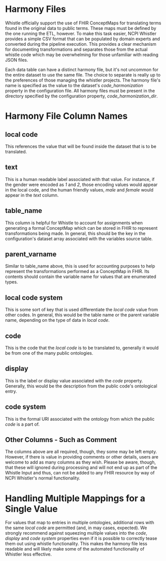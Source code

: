 # Harmony Files
Whistle officially support the use of FHIR ConceptMaps for translating terms found in the original data to public terms. These maps must be defined by the one running the ETL, however. To make this task easier, NCPI Whistler provides a simple CSV format that can be populated by domain experts and converted during the pipeline execution. This provides a clear mechanism for documenting transformations and separates those from the actual whistle code which may be overwhelming for those unfamiliar with reading JSON files. 

Each data table can have a distinct harmony file, but it's not uncommon for the entire dataset to use the same file. The choice to separate is really up to the preferences of those managing the whistler projects. The harmony file's name is specified as the value to the dataset's *code_harmonization* property in the configuration file. All harmony files must be present in the directory specified by the configuration property, *code_harmonization_dir*. 

# Harmony File Column Names
## local code
This references the value that will be found inside the dataset that is to be translated.

## text
This is a human readable label associated with that value. For instance, if the gender were encoded as *1* and *2*, those encoding values would appear in the local code, and the human friendly values, *male* and *female* would appear in the *text* column. 

## table_name
This column is helpful for Whistle to account for assignments when generating a formal ConceptMap which can be stored in FHIR to represent transformations being made. In general, this should be the key in the configuration's dataset array associated with the variables source table. 

## parent_varname
Similar to table_name above, this is used for accounting purposes to help represent the transformations performed as a ConceptMap in FHIR. Its contents should contain the variable name for values that are enumerated types. 

## local code system
This is some sort of key that is used differentiate the *local code* value from other codes. In general, this would be the table name or the parent variable name, depending on the type of data in *local code*.

## code
This is the code that the *local code* is to be translated to, generally it would be from one of the many public ontologies. 

## display
This is the label or display value associated with the *code* property. Generally, this would be the description from the public code's ontological entry. 

## code system
This is the formal URI associated with the ontology from which the public *code* is a part of. 

## Other Columns - Such as Comment
The columns above are all required, though, they some may be left empty. However, if there is value in providing comments or other details, users are welcome to add as many columns as they wish. Please be aware, though, that these will ignored during processing and will not end up as part of the Whistle Input and thus, can not be added to any FHIR resource by way of NCPI Whistler's normal functionality. 

# Handling Multiple Mappings for a Single Value
For values that map to entries in multiple ontologies, additional rows with the same *local code* are permitted (and, in may cases, expected). We strongly recommend against squeezing multiple values into the *code*, *display* and *code system* properties even if it is possible to correctly tease them out using whistle functionality. This makes the harmony file less readable and will likely make some of the automated functionality of Whistler less effective. 



